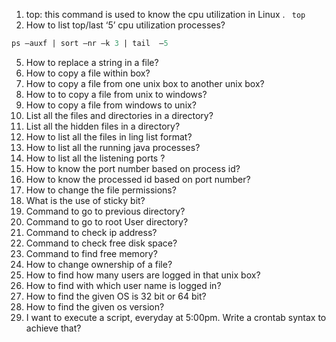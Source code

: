 1)	top:  this command is used to know the cpu utilization in Linux .
` top`
3)	How to list top/last ‘5’ cpu utilization processes?
``` ps –auxf | sort –nr –k 3 | head –5
ps –auxf | sort –nr –k 3 | tail  –5
```
5)	How to replace a string in a file?
6)	How to copy a file within box?
7)	How to copy a file from one unix box to another unix box?
8)	How to   to copy a file from unix to windows?
9)	How to copy a file from windows to unix?
10)	List  all the files and directories in a directory?
11)	List all the hidden files in a directory?
12)	How to list all the files in ling list format?
13)	How to list all the running java processes?
14)	How to list all the listening ports ?
15)	How to know the port number based on process id<PID>?
16)	How to know the processed id <PID> based on port number?
17)	How to change the file permissions?
18)	What is the use of sticky bit?
19)	Command to go to previous directory?
20)	Command to go to root User directory?
21)	Command to check ip address?
22)	Command to check free disk space?
23)	Command to find free memory?
24)	How to change ownership of a file?
25)	How to find how many users are logged in that unix box?
26)	How to find with which user name is logged in?
27)	How to find the given OS is 32 bit or 64 bit?
28)	How to find the given os version?
29)	I want to execute a script, everyday at 5:00pm. 	Write a  crontab syntax to achieve that?
